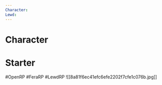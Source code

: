 ```yaml
---
Character: 
Lewd: 
---
```

# Character


# Starter


#OpenRP #FeraRP #LewdRP
![[8a81f6ec41efc6efe2202f7cfe1c076b.jpg]]